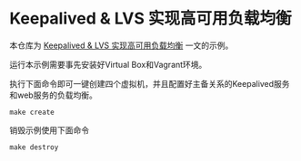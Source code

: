 # Keepalived & LVS 实现高可用负载均衡

本仓库为 [Keepalived & LVS 实现高可用负载均衡](https://github.com/mylxsw/growing-up/tree/master/doc/keepalived-and-lvs.md) 一文的示例。

运行本示例需要事先安装好Virtual Box和Vagrant环境。

执行下面命令即可一键创建四个虚拟机，并且配置好主备关系的Keepalived服务和web服务的负载均衡。

    make create

销毁示例使用下面命令

    make destroy
